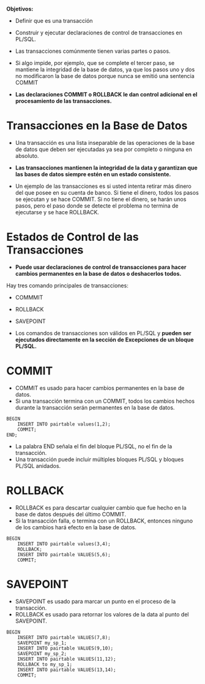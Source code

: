 
**Objetivos:**

- Definir que es una transacción
- Construir y ejecutar declaraciones de control de transacciones en PL/SQL.


- Las transacciones comúnmente tienen varias partes o pasos.
- Si algo impide, por ejemplo, que se complete el tercer paso, se mantiene la integridad de la base de datos, ya que los pasos uno y dos no modificaron la base de datos porque nunca se emitió una sentencia COMMIT

- **Las declaraciones COMMIT o ROLLBACK le dan control adicional en el procesamiento de las transacciones.**

# Transacciones en la Base de Datos

- Una transacción es una lista inseparable de las operaciones de la base de datos que deben ser ejecutadas ya sea por completo o ninguna en absoluto.
- **Las transacciones mantienen la integridad de la data y garantizan que las bases de datos siempre estén en un estado consistente.**

- Un ejemplo de las transacciones es si usted intenta retirar más dinero del que posee en su cuenta de banco. Si tiene el dinero, todos los pasos se ejecutan y se hace COMMIT. Si no tiene el dinero, se harán unos pasos, pero el paso donde se detecte el problema no termina de ejecutarse y se hace ROLLBACK.

# Estados de Control de las Transacciones

- **Puede usar declaraciones de control de transacciones para hacer cambios permanentes en la base de datos o deshacerlos todos.**

Hay tres comando principales de transacciones:
- COMMMIT 
- ROLLBACK
- SAVEPOINT

- Los comandos de transacciones son válidos en PL/SQL y **pueden ser ejecutados directamente en la sección de Excepciones de un bloque PL/SQL.**

# COMMIT 

- COMMIT es usado para hacer cambios permanentes en la base de datos.
- Si una transacción termina con un COMMIT, todos los cambios hechos durante la transacción serán permanentes en la base de datos.

```
BEGIN
	INSERT INTO pairtable values(1,2);
	COMMIT;
END;
```

- La palabra END señala el fin del bloque PL/SQL, no el fin de la transacción.
- Una transacción puede incluir múltiples bloques PL/SQL y bloques PL/SQL anidados.

# ROLLBACK

- ROLLBACK es para descartar cualquier cambio que fue hecho en la base de datos después del último COMMIT.
- Si la transacción falla, o termina con un ROLLBACK, entonces ninguno de los cambios hará efecto en la base de datos.

```
BEGIN
	INSERT INTO pairtable values(3,4);
	ROLLBACK;
	INSERT INTO pairtable VALUES(5,6);
	COMMIT;
```

# SAVEPOINT 

- SAVEPOINT es usado para marcar un punto en el proceso de la transacción.
- ROLLBACK es usado para retornar los valores de la data al punto del SAVEPOINT.

```
BEGIN
	INSERT INTO pairtable VALUES(7,8);
	SAVEPOINT my_sp_1;
	INSERT INTO pairtable VALUES(9,10);
	SAVEPOINT my_sp_2;
	INSERT INTO pairtable VALUES(11,12);
	ROLLBACK to my_sp_1;
	INSERT INTO pairtable VALUES(13,14);
	COMMIT;
```








































